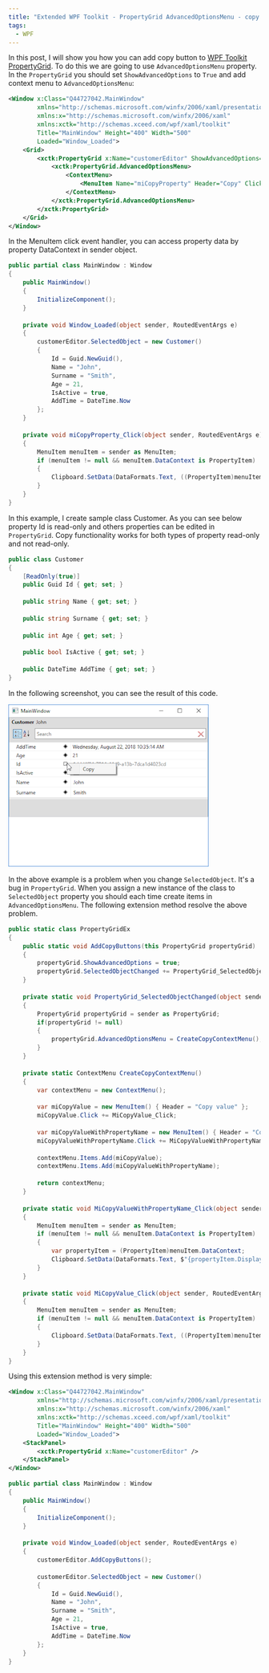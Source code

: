 ```yaml
---
title: "Extended WPF Toolkit - PropertyGrid AdvancedOptionsMenu - copy button"
tags:
  - WPF
---
```


In this post, I will show you how you can add copy button to [WPF Toolkit PropertyGrid](https://github.com/xceedsoftware/wpftoolkit/wiki/PropertyGrid). To do this we are going to use `AdvancedOptionsMenu` property. In the `PropertyGrid` you should set `ShowAdvancedOptions` to `True` and add context menu to `AdvancedOptionsMenu`:

~~~ xml
<Window x:Class="Q44727042.MainWindow"
        xmlns="http://schemas.microsoft.com/winfx/2006/xaml/presentation"
        xmlns:x="http://schemas.microsoft.com/winfx/2006/xaml"
        xmlns:xctk="http://schemas.xceed.com/wpf/xaml/toolkit"
        Title="MainWindow" Height="400" Width="500"
        Loaded="Window_Loaded">
    <Grid>
        <xctk:PropertyGrid x:Name="customerEditor" ShowAdvancedOptions="True">
            <xctk:PropertyGrid.AdvancedOptionsMenu>
                <ContextMenu>
                    <MenuItem Name="miCopyProperty" Header="Copy" Click="miCopyProperty_Click" />
                </ContextMenu>
            </xctk:PropertyGrid.AdvancedOptionsMenu>            
        </xctk:PropertyGrid>
    </Grid>
</Window>
~~~

In the MenuItem click event handler, you can access property data by property DataContext in sender object.
~~~ csharp
public partial class MainWindow : Window
{
    public MainWindow()
    {
        InitializeComponent();
    }

    private void Window_Loaded(object sender, RoutedEventArgs e)
    {       
        customerEditor.SelectedObject = new Customer()
        {
            Id = Guid.NewGuid(),
            Name = "John",
            Surname = "Smith",
            Age = 21,
            IsActive = true,
            AddTime = DateTime.Now
        };            
    }

    private void miCopyProperty_Click(object sender, RoutedEventArgs e)
    {
        MenuItem menuItem = sender as MenuItem;
        if (menuItem != null && menuItem.DataContext is PropertyItem)
        {
            Clipboard.SetData(DataFormats.Text, ((PropertyItem)menuItem.DataContext).Value);
        }
    }
}
~~~

In this example, I create sample class Customer. As you can see below property Id is read-only and others properties can be edited in `PropertyGrid`. Copy functionality works for both types of property read-only and not read-only.

~~~ csharp
public class Customer
{
    [ReadOnly(true)]
    public Guid Id { get; set; }

    public string Name { get; set; }

    public string Surname { get; set; }

    public int Age { get; set; }

    public bool IsActive { get; set; }

    public DateTime AddTime { get; set; }
}
~~~

In the following screenshot, you can see the result of this code.

<img src="/images/posts/Q44727042_2018-08-22_10-35-21.png" class="align-center" alt="">

In the above example is a problem when you change `SelectedObject`. It's a bug in `PropertyGrid`. When you assign a new instance of the class to `SelectedObject` property you should each time create items in `AdvancedOptionsMenu`. The following extension method resolve the above problem.

~~~ csharp
public static class PropertyGridEx
{
    public static void AddCopyButtons(this PropertyGrid propertyGrid)
    {
        propertyGrid.ShowAdvancedOptions = true;
        propertyGrid.SelectedObjectChanged += PropertyGrid_SelectedObjectChanged;
    }

    private static void PropertyGrid_SelectedObjectChanged(object sender, RoutedPropertyChangedEventArgs<object> e)
    {
        PropertyGrid propertyGrid = sender as PropertyGrid;
        if(propertyGrid != null)
        {
            propertyGrid.AdvancedOptionsMenu = CreateCopyContextMenu();
        }
    }

    private static ContextMenu CreateCopyContextMenu()
    {
        var contextMenu = new ContextMenu();

        var miCopyValue = new MenuItem() { Header = "Copy value" };
        miCopyValue.Click += MiCopyValue_Click;

        var miCopyValueWithPropertyName = new MenuItem() { Header = "Copy value with property name" };
        miCopyValueWithPropertyName.Click += MiCopyValueWithPropertyName_Click;

        contextMenu.Items.Add(miCopyValue);
        contextMenu.Items.Add(miCopyValueWithPropertyName);

        return contextMenu;
    }

    private static void MiCopyValueWithPropertyName_Click(object sender, RoutedEventArgs e)
    {
        MenuItem menuItem = sender as MenuItem;
        if (menuItem != null && menuItem.DataContext is PropertyItem)
        {
            var propertyItem = (PropertyItem)menuItem.DataContext;
            Clipboard.SetData(DataFormats.Text, $"{propertyItem.DisplayName}: {propertyItem.Value}");
        }
    }

    private static void MiCopyValue_Click(object sender, RoutedEventArgs e)
    {
        MenuItem menuItem = sender as MenuItem;
        if (menuItem != null && menuItem.DataContext is PropertyItem)
        {
            Clipboard.SetData(DataFormats.Text, ((PropertyItem)menuItem.DataContext).Value);
        }
    }
}
~~~

Using this extension method is very simple:

~~~ xml
<Window x:Class="Q44727042.MainWindow"
        xmlns="http://schemas.microsoft.com/winfx/2006/xaml/presentation"
        xmlns:x="http://schemas.microsoft.com/winfx/2006/xaml"
        xmlns:xctk="http://schemas.xceed.com/wpf/xaml/toolkit"
        Title="MainWindow" Height="400" Width="500"
        Loaded="Window_Loaded">
    <StackPanel>     
        <xctk:PropertyGrid x:Name="customerEditor" />
    </StackPanel>
</Window>
~~~

~~~ csharp
public partial class MainWindow : Window
{
    public MainWindow()
    {
        InitializeComponent();
    }

    private void Window_Loaded(object sender, RoutedEventArgs e)
    {
        customerEditor.AddCopyButtons();

        customerEditor.SelectedObject = new Customer()
        {
            Id = Guid.NewGuid(),
            Name = "John",
            Surname = "Smith",
            Age = 21,
            IsActive = true,
            AddTime = DateTime.Now
        };            
    }
}
~~~
